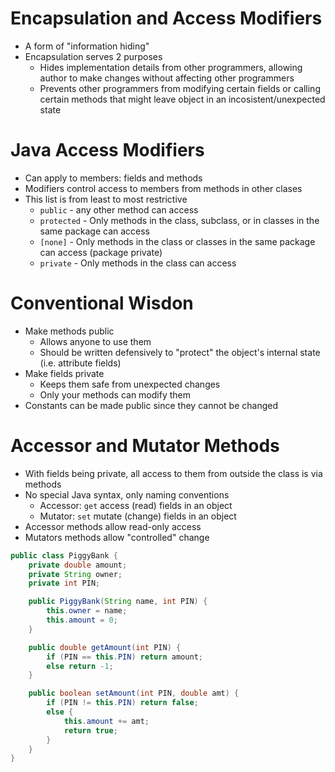 # Encapsulation and Access Modifiers

- A form of "information hiding"
- Encapsulation serves 2 purposes
  - Hides implementation details from other programmers, allowing author to make changes without affecting other programmers
  - Prevents other programmers from modifying certain fields or calling certain methods that might leave object in an incosistent/unexpected state

# Java Access Modifiers

- Can apply to members: fields and methods
- Modifiers control access to members from methods in other clases
- This list is from least to most restrictive
  - `public` - any other method can access
  - `protected` - Only methods in the class, subclass, or in classes in the same package can access
  - `[none]` - Only methods in the class or classes in the same package can access (package private)
  - `private` - Only methods in the class can access

# Conventional Wisdon

- Make methods public
  - Allows anyone to use them
  - Should be written defensively to "protect" the object's internal state (i.e. attribute fields)
- Make fields private
  - Keeps them safe from unexpected changes
  - Only your methods can modify them
- Constants can be made public since they cannot be changed

# Accessor and Mutator Methods

- With fields being private, all access to them from outside the class is via methods
- No special Java syntax, only naming conventions
  - Accessor: `get` access (read) fields in an object
  - Mutator: `set` mutate (change) fields in an object
- Accessor methods allow read-only access
- Mutators methods allow "controlled" change

```java
public class PiggyBank {
    private double amount;
    private String owner;
    private int PIN;

    public PiggyBank(String name, int PIN) {
        this.owner = name;
        this.amount = 0;
    }

    public double getAmount(int PIN) {
        if (PIN == this.PIN) return amount;
        else return -1;
    }

    public boolean setAmount(int PIN, double amt) {
        if (PIN != this.PIN) return false;
        else {
            this.amount += amt;
            return true;
        }
    }
}
```
